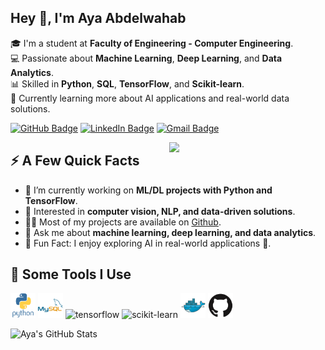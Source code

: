 <h2>Hey 👋, I'm Aya Abdelwahab</h2>

<p>🎓 I'm a student at <strong>Faculty of Engineering - Computer Engineering</strong>.<br>
💻 Passionate about <strong>Machine Learning</strong>, <strong>Deep Learning</strong>, and <strong>Data Analytics</strong>.<br>
📊 Skilled in <strong>Python</strong>, <strong>SQL</strong>, <strong>TensorFlow</strong>, and <strong>Scikit-learn</strong>.<br>
🚀 Currently learning more about AI applications and real-world data solutions.</p>

<p>
<a href="https://github.com/AyaAbdelwahabAbdelhafez"><img src="https://img.shields.io/badge/-GitHub-181717?style=flat-square&logo=github" alt="GitHub Badge"></a>
<a href="https://www.linkedin.com/in/aya-abdelwahab-09a492266/"><img src="https://img.shields.io/badge/-LinkedIn-0077B5?style=flat-square&logo=linkedin" alt="LinkedIn Badge"></a>
<a href="mailto:aya2003abdelwahab@gmail.com"><img src="https://img.shields.io/badge/-Gmail-D14836?style=flat-square&logo=gmail&logoColor=white" alt="Gmail Badge"></a>
</p>

<img align="right" src="https://media.giphy.com/media/M9gbBd9nbDrOTu1Mqx/giphy.gif" width="250" />

<h2>⚡️ A Few Quick Facts</h2>
<ul>
<li>🔭 I’m currently working on <strong>ML/DL projects with Python and TensorFlow</strong>.</li>
<li>🧐 Interested in <strong>computer vision, NLP, and data-driven solutions</strong>.</li>
<li>👨‍💻 Most of my projects are available on <a href="https://github.com/AyaAbdelwahabAbdelhafez">Github</a>.</li>
<li>💬 Ask me about <strong>machine learning, deep learning, and data analytics</strong>.</li>
<li>🎉 Fun Fact: I enjoy exploring AI in real-world applications 🚀.</li>
</ul>

<h2>🚀 Some Tools I Use</h2>
<p align="left">
<img src="https://raw.githubusercontent.com/devicons/devicon/master/icons/python/python-original-wordmark.svg" alt="python" width="40" height="40" />
<img src="https://raw.githubusercontent.com/devicons/devicon/master/icons/mysql/mysql-original-wordmark.svg" alt="mysql" width="40" height="40" />
<img src="https://upload.wikimedia.org/wikipedia/commons/2/2d/Tensorflow_logo.svg" alt="tensorflow" width="40" height="40" />
<img src="https://scikit-learn.org/stable/_static/scikit-learn-logo-small.png" alt="scikit-learn" width="40" height="40" />
<img src="https://raw.githubusercontent.com/devicons/devicon/master/icons/docker/docker-original.svg" alt="Docker" width="40" height="40" />
<img src="https://raw.githubusercontent.com/devicons/devicon/master/icons/github/github-original.svg" alt="GitHub" width="40" height="40" />
</p>

<img src="https://github-readme-stats.vercel.app/api?username=AyaAbdelwahabAbdelhafez&show_icons=true&count_private=true" alt="Aya's GitHub Stats" />

